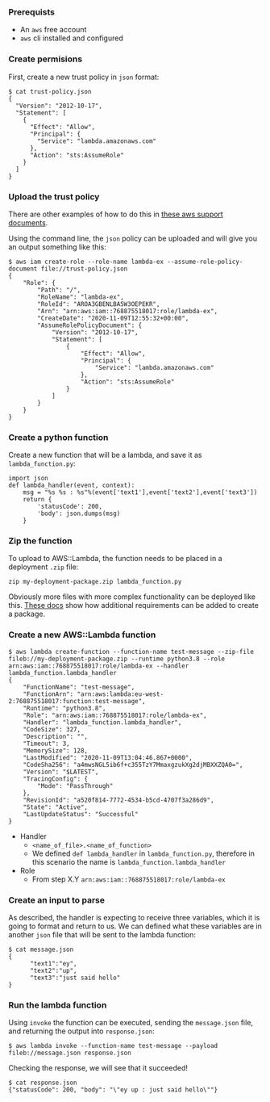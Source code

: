 ### Prerequists
* An `aws` free account
* `aws` cli installed and configured


### Create permisions

First, create a new trust policy in `json` format:

```
$ cat trust-policy.json 
{
  "Version": "2012-10-17",
  "Statement": [
    {
      "Effect": "Allow",
      "Principal": {
        "Service": "lambda.amazonaws.com"
      },
      "Action": "sts:AssumeRole"
    }
  ]
}
```

### Upload the trust policy

There are other examples of how to do this in [these aws support documents](https://docs.aws.amazon.com/lambda/latest/dg/gettingstarted-awscli.html).

Using the command line, the `json` policy can be uploaded and will give you an output something like this:
```
$ aws iam create-role --role-name lambda-ex --assume-role-policy-document file://trust-policy.json
{
    "Role": {
        "Path": "/",
        "RoleName": "lambda-ex",
        "RoleId": "AROA3GBENLBA5W3OEPEKR",
        "Arn": "arn:aws:iam::768875518017:role/lambda-ex",
        "CreateDate": "2020-11-09T12:55:32+00:00",
        "AssumeRolePolicyDocument": {
            "Version": "2012-10-17",
            "Statement": [
                {
                    "Effect": "Allow",
                    "Principal": {
                        "Service": "lambda.amazonaws.com"
                    },
                    "Action": "sts:AssumeRole"
                }
            ]
        }
    }
}
```


### Create a python function 

Create a new function that will be a lambda, and save it as `lambda_function.py`:
```
import json
def lambda_handler(event, context):
    msg = "%s %s : %s"%(event['text1'],event['text2'],event['text3'])
    return {
        'statusCode': 200,
        'body': json.dumps(msg)
    }
```

### Zip the function

To upload to AWS::Lambda, the function needs to be placed in a deployment `.zip` file:
```
zip my-deployment-package.zip lambda_function.py
```
Obviously more files with more complex functionality can be deployed like this. [These docs](https://docs.aws.amazon.com/lambda/latest/dg/python-package.html) show how additional requirements can be added to create a package.


### Create a new AWS::Lambda function

```
$ aws lambda create-function --function-name test-message --zip-file fileb://my-deployment-package.zip --runtime python3.8 --role arn:aws:iam::768875518017:role/lambda-ex --handler lambda_function.lambda_handler
{
    "FunctionName": "test-message",
    "FunctionArn": "arn:aws:lambda:eu-west-2:768875518017:function:test-message",
    "Runtime": "python3.8",
    "Role": "arn:aws:iam::768875518017:role/lambda-ex",
    "Handler": "lambda_function.lambda_handler",
    "CodeSize": 327,
    "Description": "",
    "Timeout": 3,
    "MemorySize": 128,
    "LastModified": "2020-11-09T13:04:46.867+0000",
    "CodeSha256": "a4mwsNGL5ib6f+c355TzY7MmaxgzukXg2djMBXXZQA0=",
    "Version": "$LATEST",
    "TracingConfig": {
        "Mode": "PassThrough"
    },
    "RevisionId": "a520f814-7772-4534-b5cd-4707f3a286d9",
    "State": "Active",
    "LastUpdateStatus": "Successful"
}
```

* Handler
   * `<name_of_file>.<name_of_function>`
   * We defined `def lambda_handler` in `lambda_function.py`, therefore in this scenario the name is `lambda_function.lambda_handler`
* Role
   * From step X.Y `arn:aws:iam::768875518017:role/lambda-ex` 



### Create an input to parse

As described, the handler is expecting to receive three variables, which it is going to format and return to us.
We can defined what these variables are in another `json` file that will be sent to the lambda function:
```
$ cat message.json 
{
      "text1":"ey",
      "text2":"up",
      "text3":"just said hello"
}
```

### Run the lambda function

Using `invoke` the function can be executed, sending the `message.json` file, and returning the output into `response.json`:
```
$ aws lambda invoke --function-name test-message --payload fileb://message.json response.json
```
Checking the response, we will see that it succeeded!
```
$ cat response.json 
{"statusCode": 200, "body": "\"ey up : just said hello\""}
```